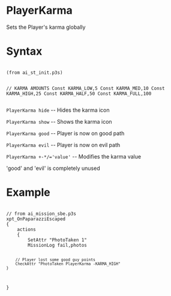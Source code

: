 # PlayerKarma
<p>Sets the Player's karma globally
<h1>Syntax</h1>
<pre><code class="language-js">
(from ai_st_init.p3s)

// KARMA AMOUNTS
Const KARMA_LOW,5
Const KARMA_MED,10
Const KARMA_HIGH,25
Const KARMA_HALF,50
Const KARMA_FULL,100
</code></pre>
<p><code class="language-js">PlayerKarma hide</code> -- Hides the karma icon
<p><code class="language-js">PlayerKarma show</code> -- Shows the karma icon
<p><code class="language-js">PlayerKarma good</code> -- Player is now on good path
<p><code class="language-js">PlayerKarma evil</code> -- Player is now on evil path
<p><code class="language-js">PlayerKarma +-*/='value'</code> -- Modifies the karma value
<p>'good' and 'evil' is completely unused
<h1>Example</h1>
<pre><code class="language-js">
// from ai_mission_sbe.p3s
xpt_OnPaparazziEscaped
{
	actions
	{
		SetAttr "PhotoTaken 1"
		MissionLog fail,photos
		
		// Player lost some good guy points
		CheckAttr "PhotoTaken PlayerKarma -KARMA_HIGH"
	}
}
</code></pre>